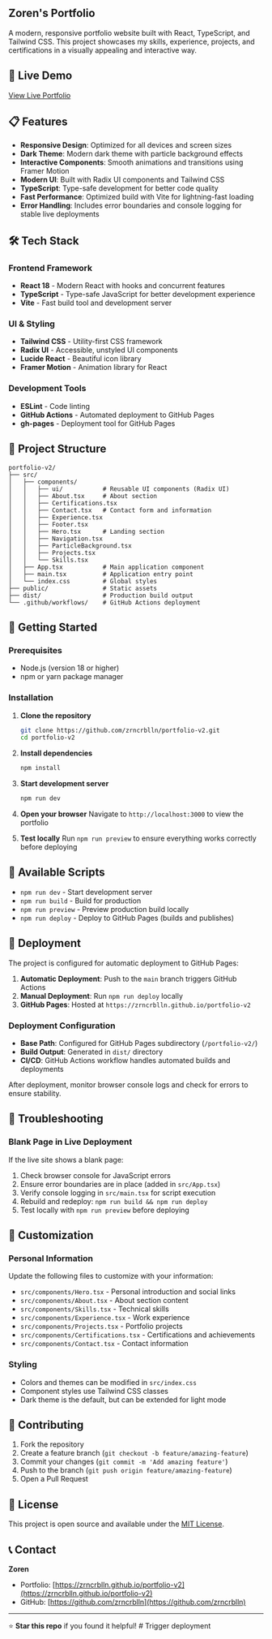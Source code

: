 ## Zoren's Portfolio

A modern, responsive portfolio website built with React, TypeScript, and Tailwind CSS. This project showcases my skills, experience, projects, and certifications in a visually appealing and interactive way.

## 🚀 Live Demo

[View Live Portfolio](https://zrncrblln.github.io/portfolio-v2)

## 📋 Features

- **Responsive Design**: Optimized for all devices and screen sizes
- **Dark Theme**: Modern dark theme with particle background effects
- **Interactive Components**: Smooth animations and transitions using Framer Motion
- **Modern UI**: Built with Radix UI components and Tailwind CSS
- **TypeScript**: Type-safe development for better code quality
- **Fast Performance**: Optimized build with Vite for lightning-fast loading
- **Error Handling**: Includes error boundaries and console logging for stable live deployments

## 🛠️ Tech Stack

### Frontend Framework

- **React 18** - Modern React with hooks and concurrent features
- **TypeScript** - Type-safe JavaScript for better development experience
- **Vite** - Fast build tool and development server

### UI & Styling

- **Tailwind CSS** - Utility-first CSS framework
- **Radix UI** - Accessible, unstyled UI components
- **Lucide React** - Beautiful icon library
- **Framer Motion** - Animation library for React

### Development Tools

- **ESLint** - Code linting
- **GitHub Actions** - Automated deployment to GitHub Pages
- **gh-pages** - Deployment tool for GitHub Pages

## 📁 Project Structure

```
portfolio-v2/
├── src/
│   ├── components/
│   │   ├── ui/           # Reusable UI components (Radix UI)
│   │   ├── About.tsx     # About section
│   │   ├── Certifications.tsx
│   │   ├── Contact.tsx   # Contact form and information
│   │   ├── Experience.tsx
│   │   ├── Footer.tsx
│   │   ├── Hero.tsx      # Landing section
│   │   ├── Navigation.tsx
│   │   ├── ParticleBackground.tsx
│   │   ├── Projects.tsx
│   │   └── Skills.tsx
│   ├── App.tsx           # Main application component
│   ├── main.tsx          # Application entry point
│   └── index.css         # Global styles
├── public/               # Static assets
├── dist/                 # Production build output
└── .github/workflows/    # GitHub Actions deployment
```

## 🚀 Getting Started

### Prerequisites

- Node.js (version 18 or higher)
- npm or yarn package manager

### Installation

1. **Clone the repository**

   ```bash
   git clone https://github.com/zrncrblln/portfolio-v2.git
   cd portfolio-v2
   ```

2. **Install dependencies**

   ```bash
   npm install
   ```

3. **Start development server**

   ```bash
   npm run dev
   ```

4. **Open your browser**
   Navigate to `http://localhost:3000` to view the portfolio

5. **Test locally**
   Run `npm run preview` to ensure everything works correctly before deploying

## 📜 Available Scripts

- `npm run dev` - Start development server
- `npm run build` - Build for production
- `npm run preview` - Preview production build locally
- `npm run deploy` - Deploy to GitHub Pages (builds and publishes)

## 🚀 Deployment

The project is configured for automatic deployment to GitHub Pages:

1. **Automatic Deployment**: Push to the `main` branch triggers GitHub Actions
2. **Manual Deployment**: Run `npm run deploy` locally
3. **GitHub Pages**: Hosted at `https://zrncrblln.github.io/portfolio-v2`

### Deployment Configuration

- **Base Path**: Configured for GitHub Pages subdirectory (`/portfolio-v2/`)
- **Build Output**: Generated in `dist/` directory
- **CI/CD**: GitHub Actions workflow handles automated builds and deployments

After deployment, monitor browser console logs and check for errors to ensure stability.

## 🔧 Troubleshooting

### Blank Page in Live Deployment

If the live site shows a blank page:

1. Check browser console for JavaScript errors
2. Ensure error boundaries are in place (added in `src/App.tsx`)
3. Verify console logging in `src/main.tsx` for script execution
4. Rebuild and redeploy: `npm run build && npm run deploy`
5. Test locally with `npm run preview` before deploying

## 🎨 Customization

### Personal Information

Update the following files to customize with your information:

- `src/components/Hero.tsx` - Personal introduction and social links
- `src/components/About.tsx` - About section content
- `src/components/Skills.tsx` - Technical skills
- `src/components/Experience.tsx` - Work experience
- `src/components/Projects.tsx` - Portfolio projects
- `src/components/Certifications.tsx` - Certifications and achievements
- `src/components/Contact.tsx` - Contact information

### Styling

- Colors and themes can be modified in `src/index.css`
- Component styles use Tailwind CSS classes
- Dark theme is the default, but can be extended for light mode

## 🤝 Contributing

1. Fork the repository
2. Create a feature branch (`git checkout -b feature/amazing-feature`)
3. Commit your changes (`git commit -m 'Add amazing feature'`)
4. Push to the branch (`git push origin feature/amazing-feature`)
5. Open a Pull Request

## 📄 License

This project is open source and available under the [MIT License](LICENSE).

## 📞 Contact

**Zoren**

- Portfolio: [https://zrncrblln.github.io/portfolio-v2](https://zrncrblln.github.io/portfolio-v2)
- GitHub: [https://github.com/zrncrblln](https://github.com/zrncrblln)

---

⭐ **Star this repo** if you found it helpful!
#   T r i g g e r   d e p l o y m e n t 
 
 

